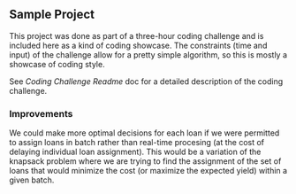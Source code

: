 ## Sample Project

This project was done as part of a three-hour coding challenge and is included here as a kind of coding showcase. The
constraints (time and input) of the challenge allow for a pretty simple algorithm, so this is mostly a showcase of
coding style.

See _Coding Challenge Readme_ doc for a detailed description of the coding challenge.

### Improvements

We could make more optimal decisions for each loan if we were permitted to assign loans in batch rather than real-time
procesing (at the cost of delaying individual loan assignment). This would be a variation of the knapsack problem where
we are trying to find the assignment of the set of loans that would minimize the cost (or maximize the expected yield)
within a given batch.

